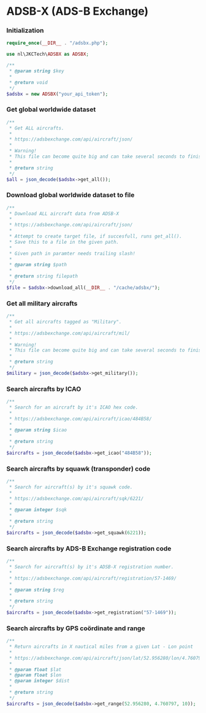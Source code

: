 # ADSB-X (ADS-B Exchange)

### Initialization
```php
require_once(__DIR__ . "/adsbx.php");

use nl\JKCTech\ADSBX as ADSBX;

/**
 * @param string $key
 * 
 * @return void
 */
$adsbx = new ADSBX("your_api_token");
```

### Get global worldwide dataset
``` php
/**
 * Get ALL aircrafts.
 * 
 * https://adsbexchange.com/api/aircraft/json/
 * 
 * Warning!
 * This file can become quite big and can take several seconds to finish.
 * 
 * @return string
 */
$all = json_decode($adsbx->get_all());
```

### Download global worldwide dataset to file
``` php
/**
 * Download ALL aircraft data from ADSB-X
 * 
 * https://adsbexchange.com/api/aircraft/json/
 * 
 * Attempt to create target file, if succesfull, runs get_all().
 * Save this to a file in the given path.
 * 
 * Given path in paramter needs trailing slash!
 * 
 * @param string $path
 * 
 * @return string filepath
 */
$file = $adsbx->download_all(__DIR__ . "/cache/adsbx/");
```

### Get all military aircrafts
``` php
/**
 * Get all aircrafts tagged as "Military".
 * 
 * https://adsbexchange.com/api/aircraft/mil/
 * 
 * Warning!
 * This file can become quite big and can take several seconds to finish.
 * 
 * @return string
 */
$military = json_decode($adsbx->get_military());
```

### Search aircrafts by ICAO
``` php
/**
 * Search for an aircraft by it's ICAO hex code.
 * 
 * https://adsbexchange.com/api/aircraft/icao/484B58/
 *
 * @param string $icao
 * 
 * @return string
 */
$aircrafts = json_decode($adsbx->get_icao("484B58"));
```

### Search aircrafts by squawk (transponder) code
``` php
/**
 * Search for aircraft(s) by it's squawk code.
 * 
 * https://adsbexchange.com/api/aircraft/sqk/6221/
 *
 * @param integer $sqk
 * 
 * @return string
 */
$aircrafts = json_decode($adsbx->get_squawk(6221));
```

### Search aircrafts by ADS-B Exchange registration code
``` php
/**
 * Search for aircraft(s) by it's ADSB-X registration number.
 * 
 * https://adsbexchange.com/api/aircraft/registration/57-1469/
 * 
 * @param string $reg
 * 
 * @return string
 */
$aircrafts = json_decode($adsbx->get_registration("57-1469"));
```

### Search aircrafts by GPS coördinate and range
``` php
/**
 * Return aircrafts in X nautical miles from a given Lat - Lon point
 * 
 * https://adsbexchange.com/api/aircraft/json/lat/52.956280/lon/4.760797/dist/10/
 * 
 * @param float $lat
 * @param float $lon
 * @param integer $dist
 * 
 * @return string
 */
$aircrafts = json_decode($adsbx->get_range(52.956280, 4.760797, 10));
```